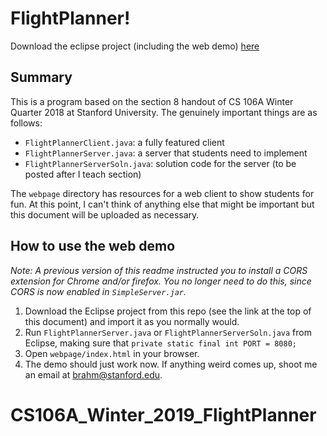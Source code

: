 # FlightPlanner!

Download the eclipse project (including the web demo) [here](https://github.com/brahmcapoor/CS106-teaching-materials/raw/master/CS106A/FlightPlanner/download.zip)

## Summary

This is a program based on the section 8 handout of CS 106A Winter Quarter 2018 at Stanford University. The genuinely important things are as follows:

* `FlightPlannerClient.java`: a fully featured client
* `FlightPlannerServer.java`: a server that students need to implement
* `FlightPlannerServerSoln.java`: solution code for the server (to be posted after I teach section)

The `webpage` directory has resources for a web client to show students for fun. At this point, I can't think of anything else that might be important but this document will be uploaded as necessary. 

## How to use the web demo

_Note: A previous version of this readme instructed you to install a CORS extension for Chrome and/or firefox. You no longer need to do this, since CORS is now enabled in `SimpleServer.jar`._

1) Download the Eclipse project from this repo (see the link at the top of this document) and import it as you normally would.
2) Run `FlightPlannerServer.java` or `FlightPlannerServerSoln.java` from Eclipse, making sure that `private static final int PORT = 8080;`
3) Open `webpage/index.html` in your browser.
4) The demo should just work now. If anything weird comes up, shoot me an email at brahm@stanford.edu. 
# CS106A_Winter_2019_FlightPlanner
